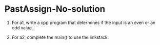 # PastAssign-No-solution

1. For a1, write a cpp program that determines if the input is an even or an odd value.

2. For a2, complete the main() to use the linkstack.
